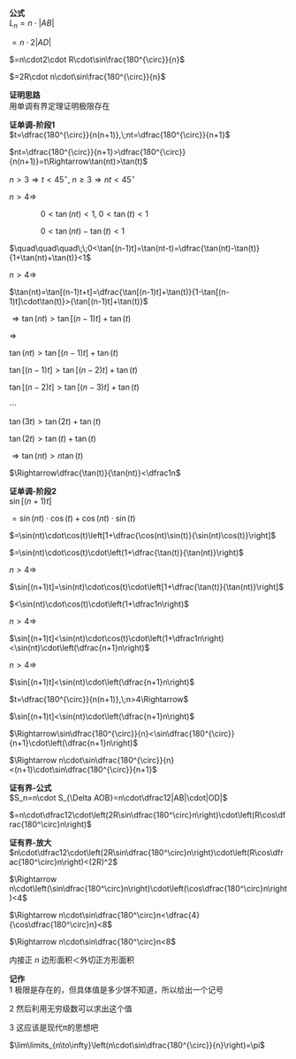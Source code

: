 **公式**  
$L_n=n\cdot|AB|$  
  
$=n\cdot2|AD|$  
  
$=n\cdot2\cdot R\cdot\sin\frac{180^{\circ}}{n}$  
  
$=2R\cdot n\cdot\sin\frac{180^{\circ}}{n}$  
  
**证明思路**  
用单调有界定理证明极限存在  
  
**证单调-阶段1**  
$t=\dfrac{180^{\circ}}{n(n+1)},\;nt=\dfrac{180^{\circ}}{n+1}$  
  
$nt=\dfrac{180^{\circ}}{n+1}>\dfrac{180^{\circ}}{n(n+1)}=t\Rightarrow\tan(nt)>\tan(t)$  
  
$n>3\Rightarrow t<45^\circ,\;n\geq3\Rightarrow nt<45^\circ$  
  
$n>4\Rightarrow$  
  
$\quad\quad\quad\;\;0<\tan(nt)<1,\;0<\tan(t)<1$  
  
$\quad\quad\quad\;\;0<\tan(nt)-\tan(t)<1$  
  
$\quad\quad\quad\;\;0<\tan[(n-1)t]=\tan(nt-t)=\dfrac{\tan(nt)-\tan(t)}{1+\tan(nt)+\tan(t)}<1$  
  
$n>4 \Rightarrow$  
  
$\tan(nt)=\tan[(n-1)t+t]=\dfrac{\tan[(n-1)t]+\tan(t)}{1-\tan[(n-1)t]\cdot\tan(t)}>{\tan[(n-1)t]+\tan(t)}$  
  
$\Rightarrow\tan(nt)>\tan[(n-1)t]+\tan(t)$  
  
$\Rightarrow$  
  
$\tan(nt)>\tan[(n-1)t]+\tan(t)$  
  
$\tan[(n-1)t]>\tan[(n-2)t]+\tan(t)$  
  
$\tan[(n-2)t]>\tan[(n-3)t]+\tan(t)$  
  
$\cdots$  
  
$\tan(3t)>\tan(2t)+\tan(t)$  
  
$\tan(2t)>\tan(t)+\tan(t)$  
  
$\Rightarrow\tan(nt)>n\tan(t)$  
  
$\Rightarrow\dfrac{\tan(t)}{\tan(nt)}<\dfrac1n$  
  
**证单调-阶段2**  
$\sin[(n+1)t]$  
  
$=\sin(nt)\cdot\cos(t)+\cos(nt)\cdot\sin(t)$  
  
$=\sin(nt)\cdot\cos(t)\left[1+\dfrac{\cos(nt)\sin(t)}{\sin(nt)\cos(t)}\right]$  
  
$=\sin(nt)\cdot\cos(t)\cdot\left(1+\dfrac{\tan(t)}{\tan(nt)}\right)$  
  
$n>4\Rightarrow$  
  
$\sin[(n+1)t]=\sin(nt)\cdot\cos(t)\cdot\left[1+\dfrac{\tan(t)}{\tan(nt)}\right]$  
  
$<\sin(nt)\cdot\cos(t)\cdot\left(1+\dfrac1n\right)$  
  
$n>4\Rightarrow$  
  
$\sin[(n+1)t]<\sin(nt)\cdot\cos(t)\cdot\left(1+\dfrac1n\right)<\sin(nt)\cdot\left(\dfrac{n+1}n\right)$  
  
$n>4\Rightarrow$  
  
$\sin[(n+1)t]<\sin(nt)\cdot\left(\dfrac{n+1}n\right)$  
  
$t=\dfrac{180^{\circ}}{n(n+1)},\;n>4\Rightarrow$  
  
$\sin[(n+1)t]<\sin(nt)\cdot\left(\dfrac{n+1}n\right)$  
  
$\Rightarrow\sin\dfrac{180^{\circ}}{n}<\sin\dfrac{180^{\circ}}{n+1}\cdot\left(\dfrac{n+1}n\right)$  
  
$\Rightarrow n\cdot\sin\dfrac{180^{\circ}}{n}<(n+1)\cdot\sin\dfrac{180^{\circ}}{n+1}$  
  
**证有界-公式**  
$S_n=n\cdot S_{\Delta AOB}=n\cdot\dfrac12|AB|\cdot|OD|$  
  
$=n\cdot\dfrac12\cdot\left(2R\sin\dfrac{180^\circ}n\right)\cdot\left(R\cos\dfrac{180^\circ}n\right)$  
  
**证有界-放大**  
$n\cdot\dfrac12\cdot\left(2R\sin\dfrac{180^\circ}n\right)\cdot\left(R\cos\dfrac{180^\circ}n\right)<(2R)^2$  
  
$\Rightarrow n\cdot\left(\sin\dfrac{180^\circ}n\right)\cdot\left(\cos\dfrac{180^\circ}n\right)<4$  
  
$\Rightarrow n\cdot\sin\dfrac{180^\circ}n<\dfrac{4}{\cos\dfrac{180^\circ}n}<8$  
  
$\Rightarrow n\cdot\sin\dfrac{180^\circ}n<8$  
  
内接正 $n$ 边形面积＜外切正方形面积  
  
**记作**  
1 极限是存在的，但具体值是多少饼不知道，所以给出一个记号  
  
2 然后利用无穷级数可以求出这个值  
  
3 这应该是现代π的思想吧  
  
$\lim\limits_{n\to\infty}\left(n\cdot\sin\dfrac{180^{\circ}}{n}\right)=\pi$  
